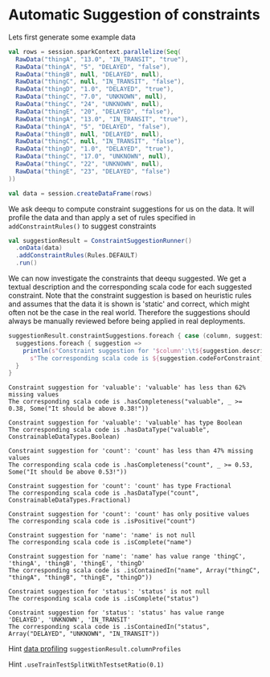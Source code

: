 # Automatic Suggestion of constraints

Lets first generate some example data
```scala
val rows = session.sparkContext.parallelize(Seq(
  RawData("thingA", "13.0", "IN_TRANSIT", "true"),
  RawData("thingA", "5", "DELAYED", "false"),
  RawData("thingB", null, "DELAYED", null),
  RawData("thingC", null, "IN_TRANSIT", "false"),
  RawData("thingD", "1.0", "DELAYED", "true"),
  RawData("thingC", "7.0", "UNKNOWN", null),
  RawData("thingC", "24", "UNKNOWN", null),
  RawData("thingE", "20", "DELAYED", "false"),
  RawData("thingA", "13.0", "IN_TRANSIT", "true"),
  RawData("thingA", "5", "DELAYED", "false"),
  RawData("thingB", null, "DELAYED", null),
  RawData("thingC", null, "IN_TRANSIT", "false"),
  RawData("thingD", "1.0", "DELAYED", "true"),
  RawData("thingC", "17.0", "UNKNOWN", null),
  RawData("thingC", "22", "UNKNOWN", null),
  RawData("thingE", "23", "DELAYED", "false")
))

val data = session.createDataFrame(rows)
```

We ask deequ to compute constraint suggestions for us on the data. It will profile the data and than apply a set of rules specified in `addConstraintRules()` to suggest constraints
```scala
val suggestionResult = ConstraintSuggestionRunner()
  .onData(data)
  .addConstraintRules(Rules.DEFAULT)
  .run()
```

We can now investigate the constraints that deequ suggested. We get a textual description and the corresponding scala code for each suggested constraint. Note that the constraint suggestion is based on heuristic rules and assumes that the data it is shown is 'static' and correct, which might often not be the case in the real world. Therefore the suggestions should always be manually reviewed before being applied in real deployments.
```scala
suggestionResult.constraintSuggestions.foreach { case (column, suggestions) =>
  suggestions.foreach { suggestion =>
    println(s"Constraint suggestion for '$column':\t${suggestion.description}\n" +
      s"The corresponding scala code is ${suggestion.codeForConstraint}\n")
  }
}
```

```
Constraint suggestion for 'valuable': 'valuable' has less than 62% missing values
The corresponding scala code is .hasCompleteness("valuable", _ >= 0.38, Some("It should be above 0.38!"))

Constraint suggestion for 'valuable': 'valuable' has type Boolean
The corresponding scala code is .hasDataType("valuable", ConstrainableDataTypes.Boolean)

Constraint suggestion for 'count': 'count' has less than 47% missing values
The corresponding scala code is .hasCompleteness("count", _ >= 0.53, Some("It should be above 0.53!"))
```

```
Constraint suggestion for 'count': 'count' has type Fractional
The corresponding scala code is .hasDataType("count", ConstrainableDataTypes.Fractional)

Constraint suggestion for 'count': 'count' has only positive values
The corresponding scala code is .isPositive("count")
```

```
Constraint suggestion for 'name': 'name' is not null
The corresponding scala code is .isComplete("name")

Constraint suggestion for 'name': 'name' has value range 'thingC', 'thingA', 'thingB', 'thingE', 'thingD'
The corresponding scala code is .isContainedIn("name", Array("thingC", "thingA", "thingB", "thingE", "thingD"))
```

```
Constraint suggestion for 'status':	'status' is not null
The corresponding scala code is .isComplete("status")

Constraint suggestion for 'status':	'status' has value range 'DELAYED', 'UNKNOWN', 'IN_TRANSIT'
The corresponding scala code is .isContainedIn("status", Array("DELAYED", "UNKNOWN", "IN_TRANSIT"))
```

Hint [data profiling](https://github.com/awslabs/deequ/blob/master/src/main/scala/com/amazon/deequ/examples/data_profiling_example.md) `suggestionResult.columnProfiles`

Hint `.useTrainTestSplitWithTestsetRatio(0.1)`
